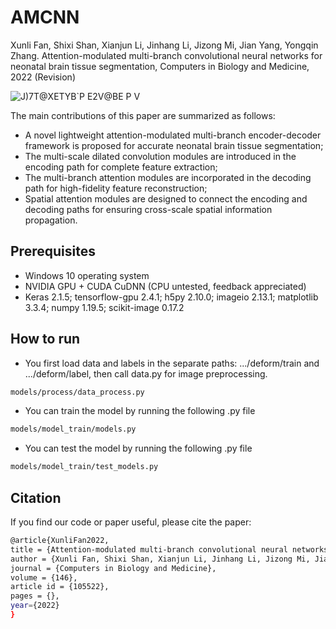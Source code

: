 # AMCNN
Xunli Fan, Shixi Shan, Xianjun Li, Jinhang Li, Jizong Mi, Jian Yang, Yongqin Zhang. Attention-modulated multi-branch convolutional neural networks for neonatal brain tissue segmentation, Computers in Biology and Medicine, 2022 (Revision)

![J)7T@XETYB`P E2V@BE P V](https://user-images.githubusercontent.com/16028075/162601097-7a0661bb-166a-49fc-a9b5-388bfebb9dd8.png)


The main contributions of this paper are summarized as follows:
- A novel lightweight attention-modulated multi-branch encoder-decoder framework is proposed for accurate neonatal brain tissue segmentation;
- The multi-scale dilated convolution modules are introduced in the encoding path for complete feature extraction;
- The multi-branch attention modules are incorporated in the decoding path for high-fidelity feature reconstruction;
- Spatial attention modules are designed to connect the encoding and decoding paths for ensuring cross-scale spatial information propagation.

## Prerequisites 

- Windows 10 operating system
- NVIDIA GPU + CUDA CuDNN (CPU untested, feedback appreciated) 
- Keras 2.1.5;
  tensorflow-gpu 2.4.1;
  h5py 2.10.0;
  imageio 2.13.1;
  matplotlib 3.3.4;
  numpy 1.19.5; 
  scikit-image 0.17.2
 
## How to run

- You first load data and labels in the separate paths: .../deform/train and .../deform/label, then call data.py for image preprocessing.

```bash
models/process/data_process.py

```


- You can train the model by running the following .py file
```bash
models/model_train/models.py

```

- You can test the model by running the following .py file
```bash
models/model_train/test_models.py

```

## Citation

If you find our code or paper useful, please cite the paper:
```bash
@article{XunliFan2022,
title = {Attention-modulated multi-branch convolutional neural networks for neonatal brain tissue segmentation},
author = {Xunli Fan, Shixi Shan, Xianjun Li, Jinhang Li, Jizong Mi, Jian Yang, Yongqin Zhang},
journal = {Computers in Biology and Medicine},
volume = {146},
article id = {105522},
pages = {},
year={2022}
}
```

